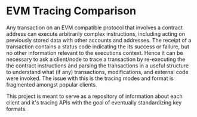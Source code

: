 # EVM Tracing Comparison

Any transaction on an EVM compatible protocol that involves a contract address can execute arbitrarily complex instructions, including acting on previously stored data with other accounts and addresses. The receipt of a transaction contains a status code indicating the its success or failure, but no other information relevant to the executions context. Hence it can be necessary to ask a client/node to trace a transaction by re-executing the the contract instructions and parsing the transactions in a useful structure to understand what (if any) transactions, modifications, and external code were invoked. The issue with this is the tracing modes and format is fragmented amongst popular clients. 

This project is meant to serve as a repository of information about each client and it's tracing APIs with the goal of eventually standardizing key formats. 
